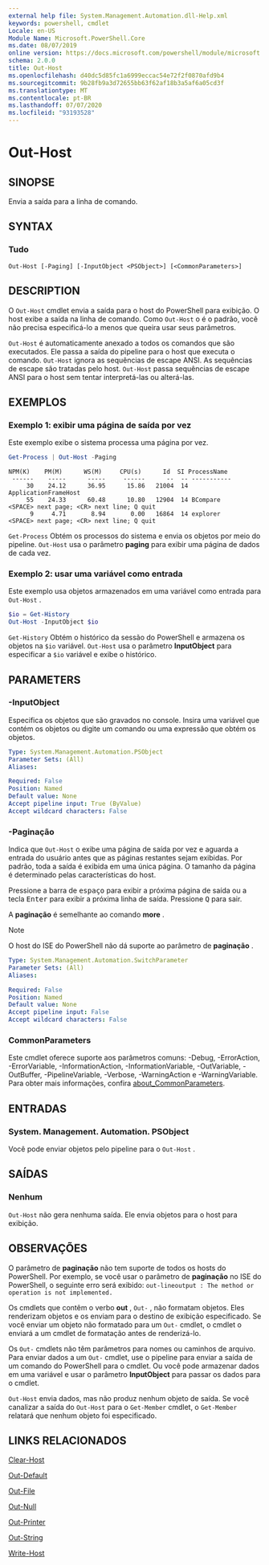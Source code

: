 ```yaml
---
external help file: System.Management.Automation.dll-Help.xml
keywords: powershell, cmdlet
Locale: en-US
Module Name: Microsoft.PowerShell.Core
ms.date: 08/07/2019
online version: https://docs.microsoft.com/powershell/module/microsoft.powershell.core/out-host?view=powershell-5.1&WT.mc_id=ps-gethelp
schema: 2.0.0
title: Out-Host
ms.openlocfilehash: d40dc5d85fc1a6999eccac54e72f2f0870afd9b4
ms.sourcegitcommit: 9b28fb9a3d72655bb63f62af18b3a5af6a05cd3f
ms.translationtype: MT
ms.contentlocale: pt-BR
ms.lasthandoff: 07/07/2020
ms.locfileid: "93193528"
---
```

# Out-Host

## SINOPSE
Envia a saída para a linha de comando.

## SYNTAX

### Tudo

```
Out-Host [-Paging] [-InputObject <PSObject>] [<CommonParameters>]
```

## DESCRIPTION

O `Out-Host` cmdlet envia a saída para o host do PowerShell para exibição. O host exibe a saída na linha de comando. Como `Out-Host` o é o padrão, você não precisa especificá-lo a menos que queira usar seus parâmetros.

`Out-Host` é automaticamente anexado a todos os comandos que são executados. Ele passa a saída do pipeline para o host que executa o comando. `Out-Host` ignora as sequências de escape ANSI. As sequências de escape são tratadas pelo host. `Out-Host` passa sequências de escape ANSI para o host sem tentar interpretá-las ou alterá-las.

## EXEMPLOS

### Exemplo 1: exibir uma página de saída por vez

Este exemplo exibe o sistema processa uma página por vez.

```powershell
Get-Process | Out-Host -Paging
```

```Output
NPM(K)    PM(M)      WS(M)     CPU(s)      Id  SI ProcessName
 ------    -----      -----     ------      --  -- -----------
     30    24.12      36.95      15.86   21004  14 ApplicationFrameHost
     55    24.33      60.48      10.80   12904  14 BCompare
<SPACE> next page; <CR> next line; Q quit
      9     4.71       8.94       0.00   16864  14 explorer
<SPACE> next page; <CR> next line; Q quit
```

`Get-Process` Obtém os processos do sistema e envia os objetos por meio do pipeline. `Out-Host` usa o parâmetro **paging** para exibir uma página de dados de cada vez.

### Exemplo 2: usar uma variável como entrada

Este exemplo usa objetos armazenados em uma variável como entrada para `Out-Host` .

```powershell
$io = Get-History
Out-Host -InputObject $io
```

`Get-History` Obtém o histórico da sessão do PowerShell e armazena os objetos na `$io` variável.
`Out-Host` usa o parâmetro **InputObject** para especificar a `$io` variável e exibe o histórico.

## PARAMETERS

### -InputObject

Especifica os objetos que são gravados no console. Insira uma variável que contém os objetos ou digite um comando ou uma expressão que obtém os objetos.

```yaml
Type: System.Management.Automation.PSObject
Parameter Sets: (All)
Aliases:

Required: False
Position: Named
Default value: None
Accept pipeline input: True (ByValue)
Accept wildcard characters: False
```

### -Paginação

Indica que `Out-Host` o exibe uma página de saída por vez e aguarda a entrada do usuário antes que as páginas restantes sejam exibidas. Por padrão, toda a saída é exibida em uma única página. O tamanho da página é determinado pelas características do host.

Pressione a barra de <kbd>espaço</kbd> para exibir a próxima página de saída ou a tecla <kbd>Enter</kbd> para exibir a próxima linha de saída. Pressione <kbd>Q</kbd> para sair.

A **paginação** é semelhante ao comando **more** .

> [!NOTE]
> O host do ISE do PowerShell não dá suporte ao parâmetro de **paginação** .

```yaml
Type: System.Management.Automation.SwitchParameter
Parameter Sets: (All)
Aliases:

Required: False
Position: Named
Default value: None
Accept pipeline input: False
Accept wildcard characters: False
```

### CommonParameters

Este cmdlet oferece suporte aos parâmetros comuns: -Debug, -ErrorAction, -ErrorVariable, -InformationAction, -InformationVariable, -OutVariable, -OutBuffer, -PipelineVariable, -Verbose, -WarningAction e -WarningVariable. Para obter mais informações, confira [about_CommonParameters](https://go.microsoft.com/fwlink/?LinkID=113216).

## ENTRADAS

### System. Management. Automation. PSObject

Você pode enviar objetos pelo pipeline para o `Out-Host` .

## SAÍDAS

### Nenhum

`Out-Host` não gera nenhuma saída. Ele envia objetos para o host para exibição.

## OBSERVAÇÕES

O parâmetro de **paginação** não tem suporte de todos os hosts do PowerShell. Por exemplo, se você usar o parâmetro de **paginação** no ISE do PowerShell, o seguinte erro será exibido: `out-lineoutput : The method or operation is not implemented.`

Os cmdlets que contêm o verbo **out** , `Out-` , não formatam objetos. Eles renderizam objetos e os enviam para o destino de exibição especificado. Se você enviar um objeto não formatado para um `Out-` cmdlet, o cmdlet o enviará a um cmdlet de formatação antes de renderizá-lo.

Os `Out-` cmdlets não têm parâmetros para nomes ou caminhos de arquivo. Para enviar dados a um `Out-` cmdlet, use o pipeline para enviar a saída de um comando do PowerShell para o cmdlet. Ou você pode armazenar dados em uma variável e usar o parâmetro **InputObject** para passar os dados para o cmdlet.

`Out-Host` envia dados, mas não produz nenhum objeto de saída. Se você canalizar a saída do `Out-Host` para o `Get-Member` cmdlet, o `Get-Member` relatará que nenhum objeto foi especificado.

## LINKS RELACIONADOS

[Clear-Host](Clear-Host.md)

[Out-Default](Out-Default.md)

[Out-File](../Microsoft.PowerShell.Utility/Out-File.md)

[Out-Null](Out-Null.md)

[Out-Printer](../Microsoft.PowerShell.Utility/Out-Printer.md)

[Out-String](../Microsoft.PowerShell.Utility/Out-String.md)

[Write-Host](../Microsoft.PowerShell.Utility/Write-Host.md)
